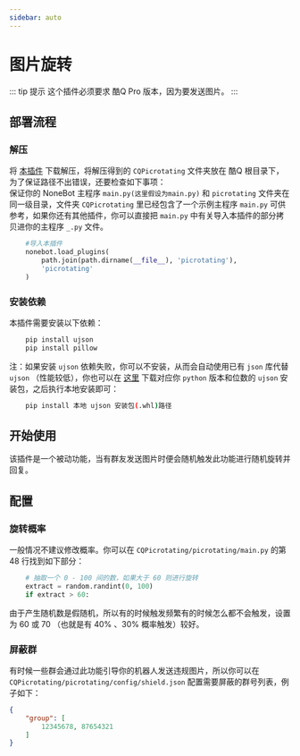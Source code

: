 ```yaml
---
sidebar: auto
---
```


# 图片旋转

::: tip 提示
这个插件必须要求 酷Q Pro 版本，因为要发送图片。
:::

## 部署流程
### 解压
将 [本插件](https://github.com/fz6m/nonebot-plugin/releases) 下载解压，将解压得到的 `CQPicrotating` 文件夹放在 酷Q 根目录下，为了保证路径不出错误，还要检查如下事项：<br>
保证你的 NoneBot 主程序 `main.py(这里假设为main.py)` 和 `picrotating` 文件夹在同一级目录，文件夹 `CQPicrotating` 里已经包含了一个示例主程序 `main.py` 可供参考，如果你还有其他插件，你可以直接把 `main.py` 中有关导入本插件的部分拷贝进你的主程序 `_.py` 文件。
```python
    #导入本插件
    nonebot.load_plugins(
        path.join(path.dirname(__file__), 'picrotating'),
        'picrotating'
    )
```

### 安装依赖
本插件需要安装以下依赖：
```sh
    pip install ujson
    pip install pillow
```
注：如果安装 `ujson` 依赖失败，你可以不安装，从而会自动使用已有 `json` 库代替 `ujson` （性能较低），你也可以在 [这里](https://www.lfd.uci.edu/~gohlke/pythonlibs/#ujson) 下载对应你 `python` 版本和位数的 `ujson` 安装包，之后执行本地安装即可：
```sh
    pip install 本地 ujson 安装包(.whl)路径
```

## 开始使用
该插件是一个被动功能，当有群友发送图片时便会随机触发此功能进行随机旋转并回复。

## 配置
### 旋转概率
一般情况不建议修改概率。你可以在 `CQPicrotating/picrotating/main.py` 的第 48 行找到如下部分：
```python
    # 抽取一个 0 - 100 间的数，如果大于 60 则进行旋转
    extract = random.randint(0, 100)
    if extract > 60:
```
由于产生随机数是假随机，所以有的时候触发频繁有的时候怎么都不会触发，设置为 60 或 70 （也就是有 40% 、30% 概率触发）较好。

### 屏蔽群
有时候一些群会通过此功能引导你的机器人发送违规图片，所以你可以在 `CQPicrotating/picrotating/config/shield.json` 配置需要屏蔽的群号列表，例子如下：
```json
{
    "group": [
        12345678, 87654321
    ]
}
```